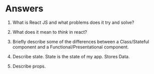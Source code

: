 # Answers

1.  What is React JS and what problems does it try and solve?

1.  What does it mean to _think_ in react?

1.  Briefly describe some of the differences between a Class/Stateful component and a Functional/Presentational component.

1.  Describe state.
    State is the state of my app. Stores Data. 

1.  Describe props.
